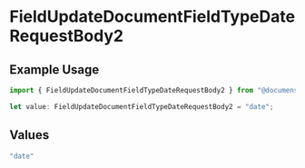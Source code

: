 # FieldUpdateDocumentFieldTypeDateRequestBody2

## Example Usage

```typescript
import { FieldUpdateDocumentFieldTypeDateRequestBody2 } from "@documenso/sdk-typescript/models/operations";

let value: FieldUpdateDocumentFieldTypeDateRequestBody2 = "date";
```

## Values

```typescript
"date"
```